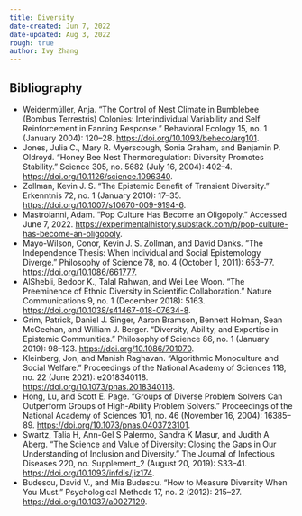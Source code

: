 ```yaml
---
title: Diversity
date-created: Jun 7, 2022
date-updated: Aug 3, 2022
rough: true 
author: Ivy Zhang
---
```


## Bibliography

- Weidenmüller, Anja. “The Control of Nest Climate in Bumblebee (Bombus Terrestris) Colonies: Interindividual Variability and Self Reinforcement in Fanning Response.” Behavioral Ecology 15, no. 1 (January 2004): 120–28. <https://doi.org/10.1093/beheco/arg101>.
- Jones, Julia C., Mary R. Myerscough, Sonia Graham, and Benjamin P. Oldroyd. “Honey Bee Nest Thermoregulation: Diversity Promotes Stability.” Science 305, no. 5682 (July 16, 2004): 402–4. <https://doi.org/10.1126/science.1096340>.
- Zollman, Kevin J. S. “The Epistemic Benefit of Transient Diversity.” Erkenntnis 72, no. 1 (January 2010): 17–35. <https://doi.org/10.1007/s10670-009-9194-6>.
- Mastroianni, Adam. “Pop Culture Has Become an Oligopoly.” Accessed June 7, 2022. <https://experimentalhistory.substack.com/p/pop-culture-has-become-an-oligopoly>.
- Mayo-Wilson, Conor, Kevin J. S. Zollman, and David Danks. “The Independence Thesis: When Individual and Social Epistemology Diverge.” Philosophy of Science 78, no. 4 (October 1, 2011): 653–77. <https://doi.org/10.1086/661777>.
- AlShebli, Bedoor K., Talal Rahwan, and Wei Lee Woon. “The Preeminence of Ethnic Diversity in Scientific Collaboration.” Nature Communications 9, no. 1 (December 2018): 5163. <https://doi.org/10.1038/s41467-018-07634-8>.
- Grim, Patrick, Daniel J. Singer, Aaron Bramson, Bennett Holman, Sean McGeehan, and William J. Berger. “Diversity, Ability, and Expertise in Epistemic Communities.” Philosophy of Science 86, no. 1 (January 2019): 98–123. <https://doi.org/10.1086/701070>.
- Kleinberg, Jon, and Manish Raghavan. “Algorithmic Monoculture and Social Welfare.” Proceedings of the National Academy of Sciences 118, no. 22 (June 2021): e2018340118. <https://doi.org/10.1073/pnas.2018340118>.
- Hong, Lu, and Scott E. Page. “Groups of Diverse Problem Solvers Can Outperform Groups of High-Ability Problem Solvers.” Proceedings of the National Academy of Sciences 101, no. 46 (November 16, 2004): 16385–89. <https://doi.org/10.1073/pnas.0403723101>.
- Swartz, Talia H, Ann-Gel S Palermo, Sandra K Masur, and Judith A Aberg. “The Science and Value of Diversity: Closing the Gaps in Our Understanding of Inclusion and Diversity.” The Journal of Infectious Diseases 220, no. Supplement_2 (August 20, 2019): S33–41. <https://doi.org/10.1093/infdis/jiz174>.
- Budescu, David V., and Mia Budescu. “How to Measure Diversity When You Must.” Psychological Methods 17, no. 2 (2012): 215–27. <https://doi.org/10.1037/a0027129>.

